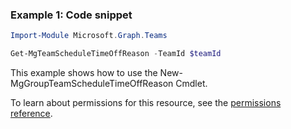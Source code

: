 ### Example 1: Code snippet

```powershellImport-Module Microsoft.Graph.Teams

Get-MgTeamScheduleTimeOffReason -TeamId $teamId
```
This example shows how to use the New-MgGroupTeamScheduleTimeOffReason Cmdlet.
To learn about permissions for this resource, see the [permissions reference](/graph/permissions-reference).

